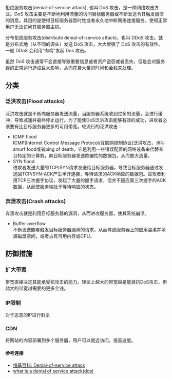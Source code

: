 拒绝服务攻击(denial-of-service attack), 也叫 DoS 攻击，是一种网络攻击方式。DoS 攻击主要是不断地利用流量的访问目标服务器或不断发送令其触发崩溃的消息。其目的是使得目标服务器暂时性或者永久地中断网络连接服务，使得正常用户无法访问其服务器主机。  

分布拒绝服务攻击(distribute denial-of-service attack)，也叫 DDoS 攻击。就是分布式地（从不同的源头）发送 DoS 攻击，大大增强了 DoS 攻击的有效性。一般 DDoS 会利用“肉鸡”发起 Dos 攻击。

虽然 DoS 攻击通常不会直接导致重要信息或者资产盗窃或者丢失，但是会对服务器的正常运行造成巨大影响，从而花费大量的时间和金钱来处理。

## 分类
### 泛洪攻击(Flood attacks)
泛洪攻击就是不断向服务器发送流量，当服务器系统收到过多的流量，会进行缓冲，导致减速并最终停止运行。为了能使DoS泛洪攻击能够有效的成功，进攻者必须要有比目标服务器更多的可用带宽。较流行的泛洪攻击：
- ICMP flood  
  ICMP(Internet Control Message Protocol/互联网控制协议)泛洪攻击，也叫smurf food或者ping of death。它是利用一些错误配置的网络设备来代替某台特定的计算机，向目标服务器发送欺骗性的数据包，从而放大流量。
- SYN flood  
  进攻者发送大量的TCP/SYN请求发送给目标服务器，导致目标服务器通过发送回TCP/SYN-ACK产生半开连接，等待请求的ACK响应的数据包。进攻者利用TCP三次握手协议，发起了大量的握手请求，但并不回应第三次握手的ACK数据，从而使服务端处于等待响应的状态。

### 奔溃攻击(Crash attacks)
奔溃攻击就是利用目标服务器的漏洞，从而进攻服务器，使其系统崩溃。
- Buffer overflow  
  不断发送能够触发目标服务器漏洞的请求，从而导致服务器上的应用混淆并填满磁盘空间，或者占有可用内存或CPU。

## 防御措施
### 扩大带宽
带宽直接决定其能承受抗攻击的能力。理论上越大的带宽越是能抵抗DoS攻击，但越大的带宽越需要的更多金钱。

### IP限制
对于恶意的IP进行封杀

### CDN
将网站的内容部署到多个服务器，用户可以就近访问，提高速度。

#### 参考连接
- [维基百科: Denial-of-service attack](https://en.wikipedia.org/wiki/Denial-of-service_attack)  
- [what is a denial of service attack(dos)](https://www.paloaltonetworks.com/cyberpedia/what-is-a-denial-of-service-attack-dos)